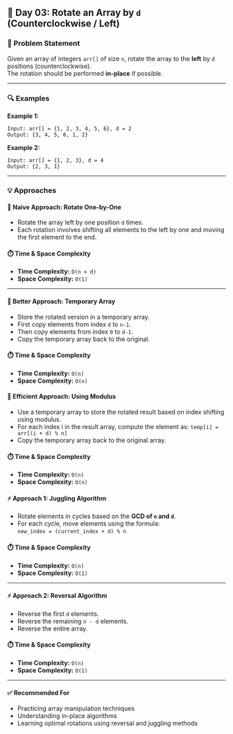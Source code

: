 ## 📄 Day 03: Rotate an Array by `d` (Counterclockwise / Left)

### 🧩 Problem Statement

Given an array of integers `arr[]` of size `n`, rotate the array to the **left** by `d` positions (counterclockwise).  
The rotation should be performed **in-place** if possible.


---

### 🔍 Examples

**Example 1:**

```
Input: arr[] = {1, 2, 3, 4, 5, 6}, d = 2
Output: {3, 4, 5, 6, 1, 2}
```

**Example 2:**

```
Input: arr[] = {1, 2, 3}, d = 4
Output: {2, 3, 1}
```

---

### 💡 Approaches

#### 🔸 Naive Approach: Rotate One-by-One

- Rotate the array left by one position `d` times.
- Each rotation involves shifting all elements to the left by one and moving the first element to the end.

#### ⏱️ Time & Space Complexity
* **Time Complexity:** `O(n × d)`  
* **Space Complexity:** `O(1)`

---

#### 🔹 Better Approach: Temporary Array

- Store the rotated version in a temporary array.
- First copy elements from index `d` to `n-1`.
- Then copy elements from index `0` to `d-1`.
- Copy the temporary array back to the original.

#### ⏱️ Time & Space Complexity
* **Time Complexity:** `O(n)`  
* **Space Complexity:** `O(n)`

#### 🔹 Efficient Approach: Using Modulus

- Use a temporary array to store the rotated result based on index shifting using modulus.
- For each index i in the result array, compute the element as: `temp[i] = arr[(i + d) % n]`
- Copy the temporary array back to the original array.

#### ⏱️ Time & Space Complexity
* **Time Complexity:** `O(n)`  
* **Space Complexity:** `O(n)`

#### ⚡ Approach 1: Juggling Algorithm

- Rotate elements in cycles based on the **GCD of `n` and `d`**.
- For each cycle, move elements using the formula:  
  `new_index = (current_index + d) % n`

#### ⏱️ Time & Space Complexity
* **Time Complexity:** `O(n)`  
* **Space Complexity:** `O(1)`

---

#### ⚡ Approach 2: Reversal Algorithm

- Reverse the first `d` elements.
- Reverse the remaining `n - d` elements.
- Reverse the entire array.

#### ⏱️ Time & Space Complexity
* **Time Complexity:** `O(n)`  
* **Space Complexity:** `O(1)`

---

#### ✅ Recommended For

- Practicing array manipulation techniques  
- Understanding in-place algorithms  
- Learning optimal rotations using reversal and juggling methods
